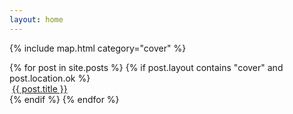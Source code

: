 ```yaml
---
layout: home
---
```


<!-- Google Map-->
{% include map.html category="cover" %}

<div class="tiles">
  {% for post in site.posts %}
    {% if post.layout contains "cover" and post.location.ok %}
    <div class="tile">
      <img src="{{ post.image }}" alt="" class="tile-img">
      <a href="{{ post.url }}" class="tile-overlay"> {{ post.title }} </a>
    </div>
    {% endif %}
  {% endfor %}
</div>
